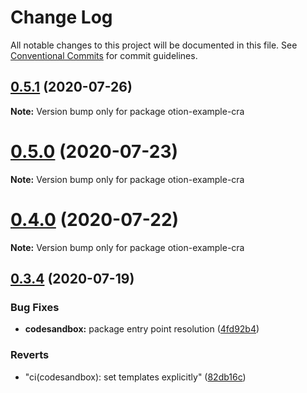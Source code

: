 # Change Log

All notable changes to this project will be documented in this file.
See [Conventional Commits](https://conventionalcommits.org) for commit guidelines.

## [0.5.1](https://github.com/kripod/otion/compare/v0.5.0...v0.5.1) (2020-07-26)

**Note:** Version bump only for package otion-example-cra

# [0.5.0](https://github.com/kripod/otion/compare/v0.4.0...v0.5.0) (2020-07-23)

**Note:** Version bump only for package otion-example-cra

# [0.4.0](https://github.com/kripod/otion/compare/v0.3.4...v0.4.0) (2020-07-22)

**Note:** Version bump only for package otion-example-cra

## [0.3.4](https://github.com/kripod/otion/compare/v0.3.3...v0.3.4) (2020-07-19)

### Bug Fixes

- **codesandbox:** package entry point resolution ([4fd92b4](https://github.com/kripod/otion/commit/4fd92b4d6bf8eccb3be235cf779aa87338307ec3))

### Reverts

- "ci(codesandbox): set templates explicitly" ([82db16c](https://github.com/kripod/otion/commit/82db16ca1d97d742f1a81b17db1bf1bc3c44f1e7))
